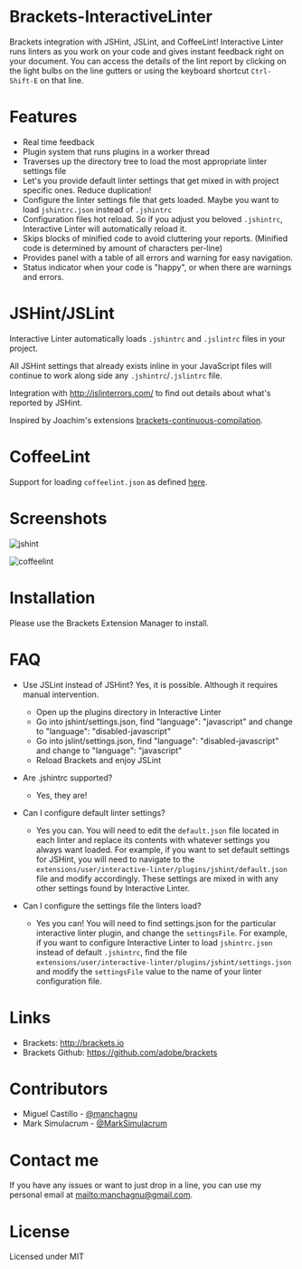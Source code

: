 Brackets-InteractiveLinter
===========================
Brackets integration with JSHint, JSLint, and CoffeeLint! Interactive Linter runs linters as you work on your code and gives instant feedback right on your document.  You can access the details of the lint report by clicking on the light bulbs on the line gutters or using the keyboard shortcut `Ctrl-Shift-E` on that line.

Features
===================
* Real time feedback
* Plugin system that runs plugins in a worker thread
* Traverses up the directory tree to load the most appropriate linter settings file
* Let's you provide default linter settings that get mixed in with project specific ones.  Reduce duplication!
* Configure the linter settings file that gets loaded. Maybe you want to load `jshintrc.json` instead of `.jshintrc`
* Configuration files hot reload. So if you adjust you beloved `.jshintrc`, Interactive Linter will automatically reload it.
* Skips blocks of minified code to avoid cluttering your reports. (Minified code is determined by amount of characters per-line)
* Provides panel with a table of all errors and warning for easy navigation.
* Status indicator when your code is "happy", or when there are warnings and errors.


JSHint/JSLint
===================
Interactive Linter automatically loads `.jshintrc` and `.jslintrc` files in your project.

All JSHint settings that already exists inline in your JavaScript files will continue to work along side any `.jshintrc`/`.jslintrc` file.

Integration with <http://jslinterrors.com/> to find out details about what's reported by JSHint.

Inspired by Joachim's extensions [brackets-continuous-compilation](https://github.com/JoachimK/brackets-continuous-compilation).


CoffeeLint
===================
Support for loading `coffeelint.json` as defined [here](http://www.coffeelint.org/#usage).

Screenshots
===================

![jshint](https://raw.github.com/wiki/MiguelCastillo/Brackets-InteractiveLinter/images/jshint.png)

![coffeelint](https://raw.github.com/wiki/MiguelCastillo/Brackets-InteractiveLinter/images/coffeelint.png)

Installation
===================

Please use the Brackets Extension Manager to install.


FAQ
===================

* Use JSLint instead of JSHint? Yes, it is possible. Although it requires manual intervention.
    - Open up the plugins directory in Interactive Linter
    - Go into jshint/settings.json, find "language": "javascript" and change to "language": "disabled-javascript"
    - Go into jslint/settings.json, find "language": "disabled-javascript" and change to "language": "javascript"
    - Reload Brackets and enjoy JSLint

* Are .jshintrc supported?
    - Yes, they are!

* Can I configure default linter settings?
    - Yes you can.  You will need to edit the `default.json` file located in each linter and replace its contents with whatever settings you always want loaded. For example, if you want to set default settings for JSHint, you will need to navigate to the `extensions/user/interactive-linter/plugins/jshint/default.json` file and modify accordingly.  These settings are mixed in with any other settings found by Interactive Linter.

* Can I configure the settings file the linters load?
   - Yes you can!  You will need to find settings.json for the particular interactive linter plugin, and change the `settingsFile`.  For example, if you want to configure Interactive Linter to load `jshintrc.json` instead of default `.jshintrc`, find the file `extensions/user/interactive-linter/plugins/jshint/settings.json` and modify the `settingsFile` value to the name of your linter configuration file.


Links
===================
 - Brackets: <http://brackets.io>
 - Brackets Github: <https://github.com/adobe/brackets>


Contributors
===================

* Miguel Castillo - <a href="https://twitter.com/manchagnu">@manchagnu</a>
* Mark Simulacrum - <a href="https://twitter.com/MarkSimulacrum">@MarkSimulacrum</a>


Contact me
===================

If you have any issues or want to just drop in a line, you can use my personal email at <mailto:manchagnu@gmail.com>.

License
===================

Licensed under MIT
